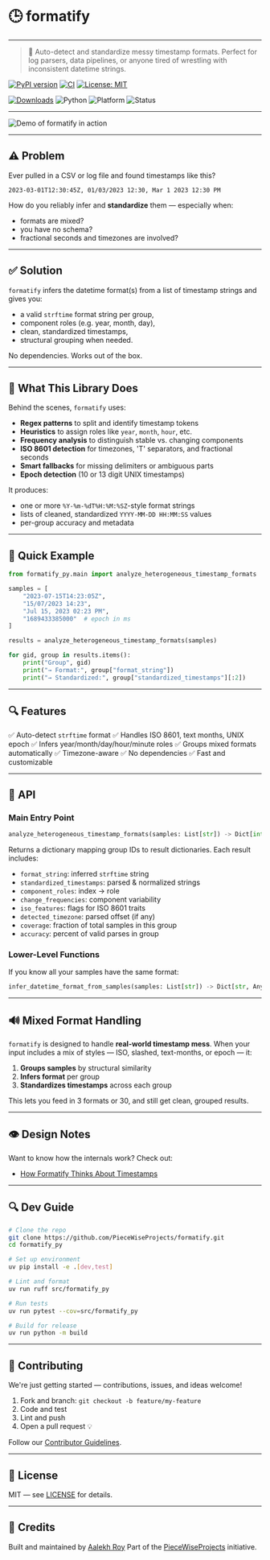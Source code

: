 # 🕒 formatify

---

> 🧠 Auto-detect and standardize messy timestamp formats.
> Perfect for log parsers, data pipelines, or anyone tired of wrestling with inconsistent datetime strings.

[![PyPI version](https://img.shields.io/pypi/v/formatify_py.svg)](https://pypi.org/project/formatify_py)
[![CI](https://github.com/PieceWiseProjects/formatify/actions/workflows/pr.yml/badge.svg)](https://github.com/PieceWiseProjects/formatify/actions)
[![License: MIT](https://img.shields.io/badge/License-MIT-blue.svg)](LICENSE)

[![Downloads](https://static.pepy.tech/badge/formatify_py)](https://pepy.tech/project/formatify_py)
![Python](https://img.shields.io/pypi/pyversions/formatify_py)
![Platform](https://img.shields.io/badge/platform-cross--platform-green)
![Status](https://img.shields.io/badge/status-stable-brightgreen)

---

![Demo of formatify in action](Animation.gif)

---

## ⚠️ Problem

Ever pulled in a CSV or log file and found timestamps like this?

```plaintext
2023-03-01T12:30:45Z, 01/03/2023 12:30, Mar 1 2023 12:30 PM
```

How do you reliably infer and **standardize** them — especially when:

* formats are mixed?
* you have no schema?
* fractional seconds and timezones are involved?

---

## ✅ Solution

`formatify` infers the datetime format(s) from a list of timestamp strings and gives you:

* a valid `strftime` format string per group,
* component roles (e.g. year, month, day),
* clean, standardized timestamps,
* structural grouping when needed.

No dependencies. Works out of the box.

---

## 📄 What This Library Does

Behind the scenes, `formatify` uses:

* **Regex patterns** to split and identify timestamp tokens
* **Heuristics** to assign roles like `year`, `month`, `hour`, etc.
* **Frequency analysis** to distinguish stable vs. changing components
* **ISO 8601 detection** for timezones, 'T' separators, and fractional seconds
* **Smart fallbacks** for missing delimiters or ambiguous parts
* **Epoch detection** (10 or 13 digit UNIX timestamps)

It produces:

* one or more `%Y-%m-%dT%H:%M:%SZ`-style format strings
* lists of cleaned, standardized `YYYY-MM-DD HH:MM:SS` values
* per-group accuracy and metadata

---

## 🚀 Quick Example

```python
from formatify_py.main import analyze_heterogeneous_timestamp_formats

samples = [
    "2023-07-15T14:23:05Z",
    "15/07/2023 14:23",
    "Jul 15, 2023 02:23 PM",
    "1689433385000"  # epoch in ms
]

results = analyze_heterogeneous_timestamp_formats(samples)

for gid, group in results.items():
    print("Group", gid)
    print("→ Format:", group["format_string"])
    print("→ Standardized:", group["standardized_timestamps"][:2])
```

---

## 🔍 Features

✅ Auto-detect `strftime` format
✅ Handles ISO 8601, text months, UNIX epoch
✅ Infers year/month/day/hour/minute roles
✅ Groups mixed formats automatically
✅ Timezone-aware
✅ No dependencies
✅ Fast and customizable

---

## 🧪 API

### Main Entry Point

```python
analyze_heterogeneous_timestamp_formats(samples: List[str]) -> Dict[int, Dict[str, Any]]
```

Returns a dictionary mapping group IDs to result dictionaries. Each result includes:

* `format_string`: inferred `strftime` string
* `standardized_timestamps`: parsed & normalized strings
* `component_roles`: index → role
* `change_frequencies`: component variability
* `iso_features`: flags for ISO 8601 traits
* `detected_timezone`: parsed offset (if any)
* `coverage`: fraction of total samples in this group
* `accuracy`: percent of valid parses in group

### Lower-Level Functions

If you know all your samples have the same format:

```python
infer_datetime_format_from_samples(samples: List[str]) -> Dict[str, Any]
```

---

## 🔊 Mixed Format Handling

`formatify` is designed to handle **real-world timestamp mess**. When your input includes a mix of styles — ISO, slashed, text-months, or epoch — it:

1. **Groups samples** by structural similarity
2. **Infers format** per group
3. **Standardizes timestamps** across each group

This lets you feed in 3 formats or 30, and still get clean, grouped results.

---

## 👁️ Design Notes

Want to know how the internals work? Check out:

* [How Formatify Thinks About Timestamps](docs/design.md)

---

## 🔍 Dev Guide

```bash
# Clone the repo
git clone https://github.com/PieceWiseProjects/formatify.git
cd formatify_py

# Set up environment
uv pip install -e .[dev,test]

# Lint and format
uv run ruff src/formatify_py

# Run tests
uv run pytest --cov=src/formatify_py

# Build for release
uv run python -m build
```

---

## 🚰 Contributing

We're just getting started — contributions, issues, and ideas welcome!

1. Fork and branch: `git checkout -b feature/my-feature`
2. Code and test
3. Lint and push
4. Open a pull request 💡

Follow our [Contributor Guidelines](https://www.contributor-covenant.org).

---

## 📜 License

MIT — see [LICENSE](LICENSE) for details.

---

## 🙌 Credits

Built and maintained by [Aalekh Roy](https://github.com/RoyAalekh)
Part of the [PieceWiseProjects](https://github.com/PieceWiseProjects) initiative.
